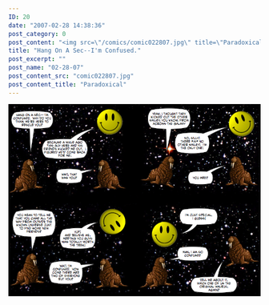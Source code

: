 ```yaml
---
ID: 20
date: "2007-02-28 14:38:36"
post_category: 0
post_content: "<img src=\"/comics/comic022807.jpg\" title=\"Paradoxical\"/>"
title: "Hang On A Sec--I'm Confused."
post_excerpt: ""
post_name: "02-28-07"
post_content_src: "comic022807.jpg"
post_content_title: "Paradoxical"
---
```



[![Paradoxical](/comics-hi-res/comic022807.jpg)](/comics-hi-res/comic022807.jpg)

